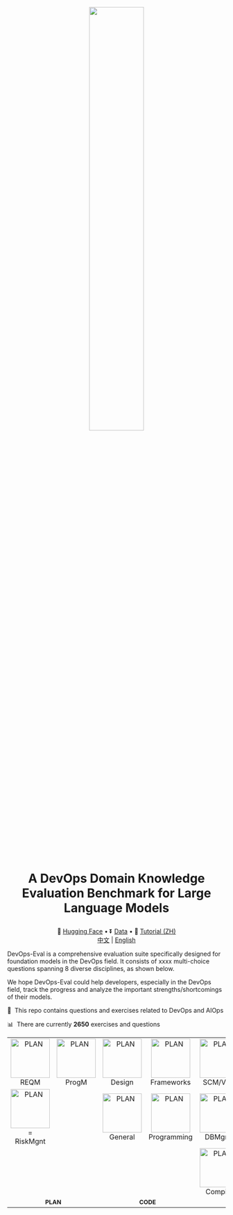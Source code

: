 <p align="center"> <img src="images/DevOps-Eval Logo.png" style="width: 50%;" id="title-icon">       </p>

# <p align="center">A DevOps Domain Knowledge Evaluation Benchmark for Large Language Models</p>

<p align="center">
  🤗 <a href="https://huggingface.co/datasets/DevOps-Eval/devopseval-exam" target="_blank">Hugging Face</a> • ⏬ <a href="#data" target="_blank">Data</a> • 📖 <a href="resources/tutorial.md" target="_blank">Tutorial (ZH)</a>
  <br>
  <a href="https://github.com/codefuse-ai/codefuse-devops-eval/blob/main/README_zh.md">   中文</a> | <a href="https://github.com/codefuse-ai/codefuse-devops-eval/blob/main/README.md"> English </a>
</p>

DevOps-Eval is a comprehensive evaluation suite specifically designed for foundation models in the DevOps field. It consists of xxxx multi-choice questions spanning 8 diverse disciplines, as shown below.

We hope DevOps-Eval could help developers, especially in the DevOps field, track the progress and analyze the important strengths/shortcomings of their models.



:pencil: &nbsp;This repo contains questions and exercises related to DevOps and AIOps

:bar_chart: &nbsp;There are currently **2650** exercises and questions

<center>
<table style="width: 100%; height: 100%;">
  <tr>
    <td align="center" width="60px;"><a src="images/devops_diagram_zh.jpg" style="zoom: 100%;">
            <img src="images/icon/jama.png"  width="90px;" height="90px;" alt="PLAN" />
    <br />REQM</a></td>
    <td align="center" width="60px;"><a src="images/devops_diagram_zh.jpg" style="zoom: 100%;">
            <img src="images/icon/pivotal-tracker.png"  width="90px;" height="90px;" alt="PLAN" />
    <br />ProgM</a></td>
    <td align="center" width="60px;"><a src="images/devops_diagram_zh.jpg" style="zoom: 100%;">
            <img src="images/icon/design.png"  width="90px;" height="90px;" alt="PLAN" /> 
    <br />Design</a></td>
    <td align="center" width="60px;"><a src="images/devops_diagram_zh.jpg" style="zoom: 100%;">
            <img src="images/icon/spark.png"  width="90px;" height="90px;" alt="PLAN" />
    <br />Frameworks</a></td>
    <td align="center" width="60px;"><a src="images/devops_diagram_zh.jpg" style="zoom: 100%;">
        <img src="images/icon/git.png"  width="90px;" height="90px;" alt="PLAN" /> 
    <br />SCM/VCS</a></td>
    <td align="center" width="60px;"><a src="images/devops_diagram_zh.jpg" style="zoom: 100%;">
            <img src="images/icon/packer.png"  width="90px;" height="90px;" alt="PLAN" />
    <br />PackageMgnt</a></td>
    <td align="center" width="60px;"><a src="images/devops_diagram_zh.jpg" style="zoom: 100%;">
            <img src="images/icon/Junit.png"  width="90px;" height="90px;" alt="PLAN" />
    <br />UnitTesting</a></td>
    <td align="center" width="60px;"><a src="images/devops_diagram_zh.jpg" style="zoom: 100%;">
            <img src="images/icon/selenium.png"  width="90px;" height="90px;" alt="PLAN" />
    <br />IntegrationTesting</a></td>
  </tr>
  <tr>
    <td align="center" width="60px;"><a src="images/devops_diagram_zh.jpg" style="zoom: 100%;">
            <img src="images/icon/risk.png"  width="90px;" height="90px;" alt="PLAN" />=
    <br />RiskMgnt</a></td>
    <td align="center" width="60px;"> </td>
    <td align="center" width="60px;"><a src="images/devops_diagram_zh.jpg" style="zoom: 100%;">
        <img src="images/icon/programming.png"  width="90px;" height="90px;" alt="PLAN" /> 
    <br />General</a></td>
    <td align="center" width="60px;"><a src="images/devops_diagram_zh.jpg" style="zoom: 100%;">
        <img src="images/icon/python.png"  width="90px;" height="90px;" alt="PLAN" /> 
    <br />Programming</a></td>
    <td align="center" width="60px;"><a src="images/devops_diagram_zh.jpg" style="zoom: 100%;">
            <img src="images/icon/databases.png"  width="90px;" height="90px;" alt="PLAN" />
    <br />DBMgmt</a></td>
    <td align="center" width="60px;"><a src="images/devops_diagram_zh.jpg" style="zoom: 100%;">
            <img src="images/icon/maven.png"  width="90px;" height="90px;" alt="PLAN" />
    <br />DependencyMgnt</a></td>
    <td align="center" width="60px;"><a src="images/devops_diagram_zh.jpg" style="zoom: 100%;">
            <img src="images/icon/system_testing.png"  width="90px;" height="90px;" alt="PLAN" />
    <br />SystemTesting</a></td>
    <td align="center" width="60px;"><a src="images/devops_diagram_zh.jpg" style="zoom: 100%;">
                <img src="images/icon/uat.png"  width="90px;" height="90px;" alt="PLAN" />
    <br />UAT</a></td>
  </tr>
  <tr>
    <td align="center" width="60px;"> </td>
    <td align="center" width="60px;"> </td>
    <td align="center" width="60px;"> </td>
    <td align="center" width="60px;"> </td>
    <td align="center" width="60px;"><a src="images/devops_diagram_zh.jpg" style="zoom: 100%;">
            <img src="images/icon/vscode.png"  width="90px;" height="90px;" alt="PLAN" />
    <br />Compile</a></td>
    <td align="center" width="60px;"> </td>
    <td align="center" width="60px;"><a src="images/devops_diagram_zh.jpg" style="zoom: 100%;">
            <img src="images/icon/jmeter.svg"  width="90px;" height="90px;" alt="PLAN" />
    <br />PT</a></td>
    <td align="center" width="60px;"><a src="images/devops_diagram_zh.jpg" style="zoom: 100%;">
            <img src="images/icon/security.png"  width="90px;" height="90px;" alt="PLAN" />
    <br />SecurityTesting</a></td>
  </tr>
  <tr>
    <td colspan="2" align="center"><a src="images/devops_diagram_zh.jpg" style="zoom: 85%;">
    <b>PLAN</b></a></td>
    <td colspan="2" align="center"><a src="images/devops_diagram_zh.jpg" style="zoom: 85%;">
    <b>CODE</b></a></td>
    <td colspan="2" align="center"><a src="images/devops_diagram_zh.jpg" style="zoom: 85%;">
    <b>BUILD</b></a></td>
    <td colspan="2" align="center"><a src="images/devops_diagram_zh.jpg" style="zoom: 100%;">
    <b><span style="font-size: 10px;">TEST</span></b></a></td>
  </tr>

[//]: # (  <tr>)

[//]: # (    <td align="center" width="60px;"><a src="images/devops_diagram_zh.jpg" style="zoom: 100%;">)

[//]: # (            <img src="images/icon/Junit.png"  width="90px;" height="90px;" alt="PLAN" />)

[//]: # (    <br />UnitTesting</a></td>)

[//]: # (    <td align="center" width="60px;"><a src="images/devops_diagram_zh.jpg" style="zoom: 100%;">)

[//]: # (            <img src="images/icon/selenium.png"  width="90px;" height="90px;" alt="PLAN" />)

[//]: # (    <br />IntegrationTesting</a></td>)

[//]: # (    <td align="center" width="60px;"><a src="images/devops_diagram_zh.jpg" style="zoom: 100%;">)

[//]: # (            <img src="images/icon/cicd.png"  width="90px;" height="90px;" alt="PLAN" />)

[//]: # (    <br />CI/CD</a></td>)

[//]: # (    <td align="center" width="60px;"><a src="images/devops_diagram_zh.jpg" style="zoom: 100%;">)

[//]: # (            <img src="images/icon/docker.png"  width="90px;" height="90px;" alt="PLAN" />)

[//]: # (    <br />ArtifactsMgmt</a></td>)

[//]: # (    <td align="center" width="60px;"><a src="images/devops_diagram_zh.jpg" style="zoom: 100%;">)

[//]: # (            <img src="images/icon/ansible.png"  width="90px;" height="90px;" alt="PLAN" />)

[//]: # (    <br />ConfigMgmt</a></td>)

[//]: # (    <td align="center" width="60px;"><a src="images/devops_diagram_zh.jpg" style="zoom: 100%;">)

[//]: # (            <img src="images/icon/terraform.png"  width="90px;" height="90px;" alt="PLAN" />)

[//]: # (    <br />Provisioning</a></td>)

[//]: # (  </tr>)

[//]: # (  <tr>)

[//]: # (    <td align="center" width="60px;"><a src="images/devops_diagram_zh.jpg" style="zoom: 100%;">)

[//]: # (            <img src="images/icon/system_testing.png"  width="90px;" height="90px;" alt="PLAN" />)

[//]: # (    <br />SystemTesting</a></td>)

[//]: # (    <td align="center" width="60px;"><a src="images/devops_diagram_zh.jpg" style="zoom: 100%;">)

[//]: # (                <img src="images/icon/uat.png"  width="90px;" height="90px;" alt="PLAN" />)

[//]: # (    <br />UAT</a></td>)

[//]: # (<td align="center" width="60px;"><a src="images/devops_diagram_zh.jpg" style="zoom: 100%;">)

[//]: # (            <img src="images/icon/linux.png"  width="90px;" height="90px;" alt="PLAN" />)

[//]: # (    <br />Linux</a></td>)

[//]: # (    <td align="center" width="60px;"> </td>)

[//]: # (    <td align="center" width="60px;"><a src="images/devops_diagram_zh.jpg" style="zoom: 100%;">)

[//]: # (            <img src="images/icon/cloud.png"  width="90px;" height="90px;" alt="PLAN" />)

[//]: # (    <br />Cloud</a></td>)

[//]: # (    <td align="center" width="60px;"><a src="images/devops_diagram_zh.jpg" style="zoom: 100%;">)

[//]: # (            <img src="images/icon/infrastructure_as_code.svg"  width="90px;" height="90px;" alt="PLAN" />)

[//]: # (    <br />IAC</a></td>)

[//]: # (  </tr>)

[//]: # (  <tr>)

[//]: # (    <td align="center" width="60px;"><a src="images/devops_diagram_zh.jpg" style="zoom: 100%;">)

[//]: # (            <img src="images/icon/jmeter.svg"  width="90px;" height="90px;" alt="PLAN" />)

[//]: # (    <br />PT</a></td>)

[//]: # (    <td align="center" width="60px;"><a src="images/devops_diagram_zh.jpg" style="zoom: 100%;">)

[//]: # (            <img src="images/icon/security.png"  width="90px;" height="90px;" alt="PLAN" />)

[//]: # (    <br />SecurityTesting</a></td>)

[//]: # (    <td align="center" width="60px;"> </td>)

[//]: # (    <td align="center" width="60px;"> </td>)

[//]: # (    <td align="center" width="60px;"> </td>)

[//]: # (    <td align="center" width="60px;"> </td>)

[//]: # ()
[//]: # (  </tr>)

[//]: # (  <tr>)

[//]: # (    <td colspan="2" align="center"><a src="images/devops_diagram_zh.jpg" style="zoom: 85%;">)

[//]: # (    <b>TEST</b></a></td>)

[//]: # (    <td colspan="2" align="center"><a src="images/devops_diagram_zh.jpg" style="zoom: 85%;">)

[//]: # (    <b>RELEASE</b></a></td>)

[//]: # (    <td colspan="2" align="center"><a src="images/devops_diagram_zh.jpg" style="zoom: 85%;">)

[//]: # (    <b>DEPLOY</b></a></td>)

[//]: # (  </tr>)

[//]: # ()
[//]: # (  <tr>)

[//]: # (    <td align="center" width="60px;"><a src="images/devops_diagram_zh.jpg" style="zoom: 100%;">)

[//]: # (            <img src="images/icon/kubernetes.png"  width="90px;" height="90px;" alt="PLAN" />)

[//]: # (    <br />Containerization</a></td>)

[//]: # (    <td align="center" width="60px;"><a src="images/devops_diagram_zh.jpg" style="zoom: 100%;">)

[//]: # (            <img src="images/icon/virtualization.png"  width="90px;" height="90px;" alt="PLAN" />)

[//]: # (    <br />Virtualization</a></td>)

[//]: # (    <td align="center" width="60px;"><a src="images/devops_diagram_zh.jpg" style="zoom: 100%;">)

[//]: # (            <img src="images/icon/logging.png"  width="90px;" height="90px;" alt="PLAN" />)

[//]: # (    <br />Data</a></td>)

[//]: # (    <td align="center" width="60px;"><a src="images/devops_diagram_zh.jpg" style="zoom: 100%;">)

[//]: # (                <img src="images/icon/prometheus.png"  width="90px;" height="90px;" alt="PLAN" />)

[//]: # (    <br />Alert</a></td>)

[//]: # (    <td align="center" width="60px;"> </td>)

[//]: # (    <td align="center" width="60px;"> </td>)

[//]: # (  </tr>)

[//]: # (  <tr>)

[//]: # (    <td align="center" width="60px;"><a src="images/devops_diagram_zh.jpg" style="zoom: 100%;">)

[//]: # (            <img src="images/icon/chaos_engineering.png"  width="90px;" height="90px;" alt="PLAN" />)

[//]: # (    <br />OperateSecne</a></td>)

[//]: # (    <td align="center" width="60px;"> </td>)

[//]: # (    <td align="center" width="60px;"><a src="images/devops_diagram_zh.jpg" style="zoom: 100%;">)

[//]: # (            <img src="images/icon/grafana.png"  width="90px;" height="90px;" alt="PLAN" />)

[//]: # (    <br />Visualization</a></td>)

[//]: # (    <td align="center" width="60px;"><a src="images/devops_diagram_zh.jpg" style="zoom: 100%;">)

[//]: # (            <img src="images/icon/observability.png"  width="90px;" height="90px;" alt="PLAN" />)

[//]: # (    <br />Analysis</a></td>)

[//]: # (    <td align="center" width="60px;"> </td>)

[//]: # (    <td align="center" width="60px;"> </td>)

[//]: # (  </tr>)

[//]: # (  <tr>)

[//]: # (    <td colspan="2" align="center" height="10px"><a src="images/devops_diagram_zh.jpg" style="zoom: 85%;">)

[//]: # (    <b>OPERATE</b></a></td>)

[//]: # (    <td colspan="2" align="center" height="10px;"><a src="images/devops_diagram_zh.jpg" style="zoom: 85%;">)

[//]: # (    <b>MONITOR</b></a></td>)

[//]: # (    <td colspan="2" align="center" height="10px;"><b></b></td>)

[//]: # (  </tr>)
</table>
</center>


    
## News

* **[2023.09.30]** DevOps-Eval...
<br>
<br>

## Table of Contents

- [Leaderboard](#leaderboard)
- [Results On Validation Split](#results-on-validation-split)
- [Data](#data)
- [How to Evaluate](#how-to-evaluate)
- [TODO](#todo)
- [Licenses](#licenses)
- [Citation](#citation)

## Leaderboard
coming soon
<br>
<br>

## Results On Validation Split
coming soon
<br>
<br>

## Data
#### Download
* Method 1: Download the zip file (you can also simply open the following link with the browser):
  ```
  wget https://huggingface.co/datasets/DevOps-Eval/devopseval-exam/resolve/main/data.zip
  ```
  then unzip it and you may load the data with pandas:
  ```
  import os
  import pandas as pd
  
  File_Dir="devopseval-exam"
  test_df=pd.read_csv(os.path.join(File_Dir,"test","UnitTesting.csv"))
  ```
* Method 2: Directly load the dataset using [Hugging Face datasets](https://huggingface.co/datasets/DevOps-Eval/devopseval-exam):
  ```python
  from datasets import load_dataset
  dataset=load_dataset(r"DevOps-Eval/devopseval-exam",name="UnitTesting")
  
  print(dataset['val'][0])
  # {"id": 1, "question": "单元测试应该覆盖以下哪些方面？", "A": "正常路径", "B": "异常路径", "C": "边界值条件"，"D": 所有以上，"answer": "D", "explanation": ""}  ```
#### Notes
To facilitate usage, we have organized the category name handlers and English/Chinese names corresponding to 49 categories. Please refer to [category_mapping.json](https://github.com/codefuse-ai/codefuse-devops-eval/category_mapping.json) for details. The format is:

```
{
  "UnitTesting.csv": [
    "unit testing",
    "单元测试",
    {"dev": 5, "test": 32}
    "TEST"
  ],
  ...
  "file_name":[
  "English Name",
  "Chinese Name",
  "Sample Number",
  "Supercatagory Label(PLAN,CODE,BUILD,TEST,RELEASE,DEPOLY,OPERATE,MONITOR choose 1 out of 8)"
  ]
}
```
Each subject consists of two splits: dev and test.  The dev set per subject consists of five exemplars with explanations for few-shot evaluation. And the test set is for model evaluation. Labels on the test split are also released.

Below is a dev example from 'version control':

```
id: 4
question: 如何找到Git特定提交中已更改的文件列表？
A: 使用命令 `git diff --name-only SHA`
B: 使用命令 `git log --name-only SHA`
C: 使用命令 `git commit --name-only SHA`
D: 使用命令 `git clone --name-only SHA`
answer: A
explanation: 
分析原因：
git diff --name-only SHA命令会显示与SHA参数对应的提交中已修改的文件列表。参数--name-only让命令只输出文件名，而忽略其他信息。其它选项中的命令并不能实现此功能。
```

## How to Evaluate
If you need to test your own huggingface-formatted model, the overall steps are as follows:
1. Write the loader function for the model.
2. Write the context_builder function for the model.
3. Register the model in the configuration file.
4. Run the testing script.
If the model does not require any special processing after loading, and the input does not need to be converted to a specific format (e.g. chatml format or other human-bot formats), you can directly proceed to step 4 to initiate the testing.

#### 1. Write the loader function
If the model requires additional processing after loading (e.g. adjusting the tokenizer), you need to inherit the `ModelAndTokenizerLoader` class in `src.context_builder.context_builder_family.py` and override the corresponding `load_model` and `load_tokenizer` functions. You can refer to the following example:
```python
class QwenModelAndTokenizerLoader(ModelAndTokenizerLoader):
    def __init__(self):
      super().__init__()
      pass
    
    def load_model(self, model_path: str):
        model = super().load_model(model_path)
        model.generation_config = GenerationConfig.from_pretrained(model_path)
        return model

    def load_tokenizer(self, model_path: str):
        tokenizer = super().load_tokenizer(model_path)
    
        # read generation config
        with open(model_path + '/generation_config.json', 'r') as f:
        generation_config = json.load(f)
        tokenizer.pad_token_id = generation_config['pad_token_id']
        tokenizer.eos_token_id = generation_config['eos_token_id']
        return tokenizer
```

#### 2. Write the context_builder function for the Model
If the input needs to be converted to a specific format (e.g. chatml format or other human-bot formats), you need to inherit the ContextBuilder class in `src.context_builder.context_builder_family` and override the make_context function. This function is used to convert the input to the corresponding required format. An example is shown below:
```python
class QwenChatContextBuilder(ContextBuilder):
    def __init__(self):
        super().__init__()
    
    def make_context(
        self,
        model,
        tokenizer, 
        query: str,
        system: str = "you are a helpful assistant"
    ):
        '''
        model: PretrainedModel
        tokenizer: PretrainedTokenzier
        query: Input string
        system: System prompt if needed
        '''
        im_start, im_end = "<|im_start|>", "<|im_end|>"
        im_start_tokens = [tokenizer.im_start_id]
        im_end_tokens = [tokenizer.im_end_id]
        nl_tokens = tokenizer.encode("\n")

        def _tokenize_str(role, content):
            return f"{role}\n{content}", tokenizer.encode(
                role, allowed_special=set()
            ) + nl_tokens + tokenizer.encode(content, allowed_special=set())

        system_text, system_tokens_part = _tokenize_str("system", system)
        system_tokens = im_start_tokens + system_tokens_part + im_end_tokens

        raw_text = ""
        context_tokens = []

        context_tokens = system_tokens + context_tokens
        raw_text = f"{im_start}{system_text}{im_end}" + raw_text
        context_tokens += (
            nl_tokens
            + im_start_tokens
            + _tokenize_str("user", query)[1]
            + im_end_tokens
            + nl_tokens
            + im_start_tokens
            + tokenizer.encode("assistant")
            + nl_tokens
        )
        raw_text += f"\n{im_start}user\n{query}{im_end}\n{im_start}assistant\n"
        return raw_text, context_tokens
```

#### 3. Register the model in the configuration file
Go to the `model_conf.json` file in the conf directory and register the corresponding model name and the loader and context_builder that will be used for this model. Simply write the class names defined in the first and second steps for the loader and context_builder. Here is an example:
```json
{
  "Qwen-Chat": {
  "loader": "QwenModelAndTokenizerLoader",
  "context_builder": "QwenChatContextBuilder"
  }
}
```

#### 4. Execute the testing script
Run the following code to initiate the test:
```Bash
# model_path: path to the model for testing
# model_name: the model name corresponding to the model in the configuration file, default is Default, which represents using the default loader and context_builder
# model_conf_path: path to the model configuration file, usually the devopseval_dataset_fp.json file in the conf directory
# eval_dataset_list: the names of the datasets to be tested, default is all to test all datasets, if you need to test one or more datasets, use the # symbol to connect them, for example: dataset1#dataset2
# eval_dataset_fp_conf_path: path to the dataset configuration file
# eval_dataset_type: the type of testing, only supports the default test type of test dataset
# data_path: path to the evaluation dataset, fill in the downloaded dataset address
# k_shot: supports 0-5, represents the number of example prefixes added for few-shot

python src/run_eval.py \
--model_path path_to_model \
--model_name model_name_in_conf \
--model_conf_path path_to_model_conf \
--eval_dataset_list all \
--eval_dataset_fp_conf_path path_to_dataset_conf \
--eval_dataset_type test \
--data_path path_to_downloaded_devops_eval_data \
--k_shot 0
```

For example, if the evaluation dataset is downloaded to `folder1`, the code is placed in `folder2`, and the model is in `folder3`, and the model does not require custom loader and context_builder, and all zero-shot scores of all datasets need to be tested, you can use the following script to initiate the test:
```Bash
python folder2/src/run_eval.py \
--model_path folder3 \
--model_name Default \
--model_conf_path folder1/conf/model_conf.json \
--eval_dataset_list all \
--eval_dataset_fp_conf_path folder1/conf/devopseval_dataset_fp.json \
--eval_dataset_type test \
--data_path folder2 \
--k_shot 0
```
<br>

## TODO
<br>
<br>


## Citation

Please cite our paper if you use our dataset.
<br>
<br>
